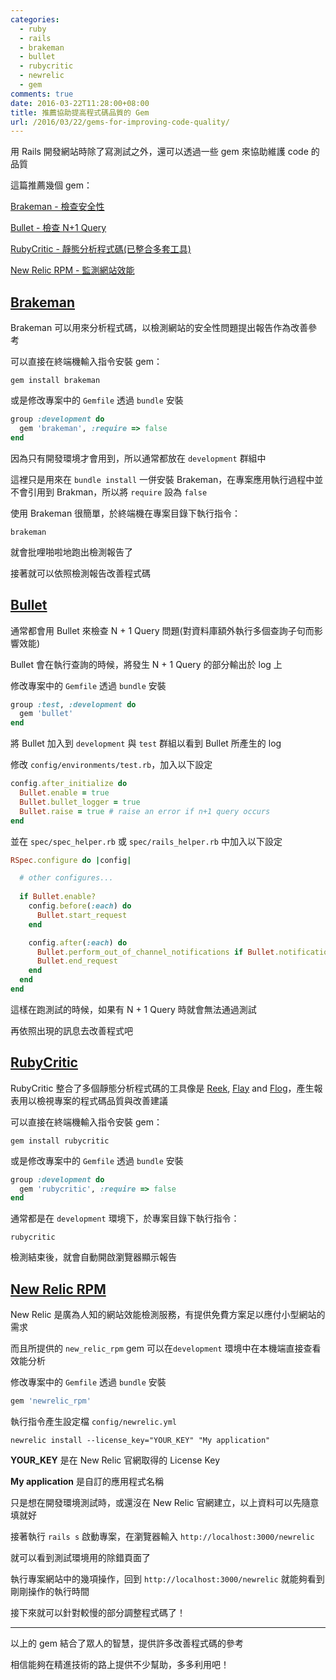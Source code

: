 ```yaml
---
categories:
  - ruby
  - rails
  - brakeman
  - bullet
  - rubycritic
  - newrelic
  - gem
comments: true
date: 2016-03-22T11:28:00+08:00
title: 推薦協助提高程式碼品質的 Gem
url: /2016/03/22/gems-for-improving-code-quality/
---
```


用 Rails 開發網站時除了寫測試之外，還可以透過一些 gem 來協助維護 code 的品質

這篇推薦幾個 gem：

[Brakeman - 檢查安全性](https://github.com/presidentbeef/brakeman)

[Bullet - 檢查 N+1 Query](https://github.com/flyerhzm/bullet)

[RubyCritic - 靜態分析程式碼(已整合多套工具)](https://github.com/whitesmith/rubycritic)

[New Relic RPM - 監測網站效能](https://github.com/newrelic/rpm)

<!--more-->

## [Brakeman](https://github.com/presidentbeef/brakeman)

Brakeman 可以用來分析程式碼，以檢測網站的安全性問題提出報告作為改善參考

可以直接在終端機輸入指令安裝 gem：

```shell
gem install brakeman
```

或是修改專案中的 `Gemfile` 透過 `bundle` 安裝

```ruby
group :development do
  gem 'brakeman', :require => false
end
```

因為只有開發環境才會用到，所以通常都放在 `development` 群組中

這裡只是用來在 `bundle install` 一併安裝 Brakeman，在專案應用執行過程中並不會引用到 Brakman，所以將 `require` 設為 `false`

使用 Brakeman 很簡單，於終端機在專案目錄下執行指令：

```shell
brakeman
```

就會批哩啪啦地跑出檢測報告了

接著就可以依照檢測報告改善程式碼

## [Bullet](https://github.com/flyerhzm/bullet)

通常都會用 Bullet 來檢查 N + 1 Query 問題(對資料庫額外執行多個查詢子句而影響效能)

Bullet 會在執行查詢的時候，將發生 N + 1 Query 的部分輸出於 log 上

修改專案中的 `Gemfile` 透過 `bundle` 安裝

```ruby
group :test, :development do
  gem 'bullet'
end
```

將 Bullet 加入到 `development` 與 `test` 群組以看到 Bullet 所產生的 log 

修改 `config/environments/test.rb`，加入以下設定

```ruby
config.after_initialize do
  Bullet.enable = true
  Bullet.bullet_logger = true
  Bullet.raise = true # raise an error if n+1 query occurs
end
```

並在 `spec/spec_helper.rb` 或 `spec/rails_helper.rb` 中加入以下設定

```ruby
RSpec.configure do |config|

  # other configures...
  
  if Bullet.enable?
    config.before(:each) do
      Bullet.start_request
    end

    config.after(:each) do
      Bullet.perform_out_of_channel_notifications if Bullet.notification?
      Bullet.end_request
    end
  end
end
```

這樣在跑測試的時候，如果有 N + 1 Query 時就會無法通過測試

再依照出現的訊息去改善程式吧

## [RubyCritic](https://github.com/whitesmith/rubycritic)

RubyCritic 整合了多個靜態分析程式碼的工具像是 [Reek](https://github.com/troessner/reek), [Flay](https://github.com/seattlerb/flay) and [Flog](https://github.com/seattlerb/flog)，產生報表用以檢視專案的程式碼品質與改善建議

可以直接在終端機輸入指令安裝 gem：

```shell
gem install rubycritic
```

或是修改專案中的 `Gemfile` 透過 `bundle` 安裝

```ruby
group :development do
  gem 'rubycritic', :require => false
end
```

通常都是在 `development` 環境下，於專案目錄下執行指令：

```shell
rubycritic
```

檢測結束後，就會自動開啟瀏覽器顯示報告

## [New Relic RPM](https://github.com/newrelic/rpm)

New Relic 是廣為人知的網站效能檢測服務，有提供免費方案足以應付小型網站的需求

而且所提供的 `new_relic_rpm` gem 可以在`development` 環境中在本機端直接查看效能分析

修改專案中的 `Gemfile` 透過 `bundle` 安裝

```ruby
gem 'newrelic_rpm'
```

執行指令產生設定檔 `config/newrelic.yml`

```shell
newrelic install --license_key="YOUR_KEY" "My application"
```

**YOUR_KEY** 是在 New Relic 官網取得的 License Key

**My application** 是自訂的應用程式名稱

只是想在開發環境測試時，或還沒在 New Relic 官網建立，以上資料可以先隨意填就好

接著執行 `rails s` 啟動專案，在瀏覽器輸入 `http://localhost:3000/newrelic`

就可以看到測試環境用的除錯頁面了

執行專案網站中的幾項操作，回到 `http://localhost:3000/newrelic` 就能夠看到剛剛操作的執行時間

接下來就可以針對較慢的部分調整程式碼了！

----

以上的 gem 結合了眾人的智慧，提供許多改善程式碼的參考

相信能夠在精進技術的路上提供不少幫助，多多利用吧！